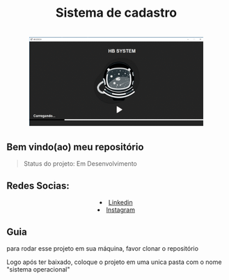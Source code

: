 <div align='center'>
    <h1>Sistema de cadastro<h1>
    <img src='./demo.gif' title='demo tela de login' width='400px' />
</div>

<h2>Bem vindo(ao) meu repositório</h2>

>Status do projeto: Em Desenvolvimento
<div>
  <h2 style="text-align:left;">Redes Socias:</h2>
  <li style="text-align:center;"><a href="https://www.linkedin.com/in/habacuque-gosch-de-oliveira-993b45264/">Linkedin</a></li>
<li style="text-align:center;"><a href="https://www.instagram.com/gosch_tlgd"/>Instagram</a></li>
</div>

<h2>Guia</h2>

para rodar esse projeto em sua máquina, favor clonar o repositório

Logo após ter baixado, coloque o projeto em uma unica pasta com o nome "sistema operacional"
